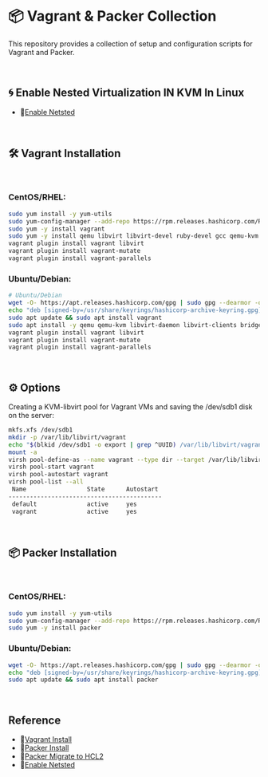# 📦 Vagrant & Packer Collection
This repository provides a collection of setup and configuration scripts for Vagrant and Packer.

<br/>

## 🌀 Enable Nested Virtualization IN KVM In Linux
- 🔗[Enable Netsted](https://ostechnix.com/how-to-enable-nested-virtualization-in-kvm-in-linux/)

<br/>

## 🛠 Vagrant Installation

<br/>

### CentOS/RHEL:
```bash
sudo yum install -y yum-utils
sudo yum-config-manager --add-repo https://rpm.releases.hashicorp.com/RHEL/hashicorp.repo
sudo yum -y install vagrant
sudo yum -y install qemu libvirt libvirt-devel ruby-devel gcc qemu-kvm libguestfs-tools
vagrant plugin install vagrant libvirt
vagrant plugin install vagrant-mutate
vagrant plugin install vagrant-parallels
```
### Ubuntu/Debian:
```bash
# Ubuntu/Debian
wget -O- https://apt.releases.hashicorp.com/gpg | sudo gpg --dearmor -o /usr/share/keyrings/hashicorp-archive-keyring.gpg
echo "deb [signed-by=/usr/share/keyrings/hashicorp-archive-keyring.gpg] https://apt.releases.hashicorp.com $(lsb_release -cs) main" | sudo tee /etc/apt/sources.list.d/hashicorp.list
sudo apt update && sudo apt install vagrant
sudo apt install -y qemu qemu-kvm libvirt-daemon libvirt-clients bridge-utils virt-manager
vagrant plugin install vagrant libvirt
vagrant plugin install vagrant-mutate
vagrant plugin install vagrant-parallels
```

<br/>

## ⚙️ Options
Creating a KVM-libvirt pool for Vagrant VMs and saving the /dev/sdb1 disk on the server:
```bash
mkfs.xfs /dev/sdb1
mkdir -p /var/lib/libvirt/vagrant
echo "$(blkid /dev/sdb1 -o export | grep ^UUID) /var/lib/libvirt/vagrant xfs default 0 0" >> /etc/fstab
mount -a
virsh pool-define-as --name vagrant --type dir --target /var/lib/libvirt/vagrant
virsh pool-start vagrant
virsh pool-autostart vagrant
virsh pool-list --all
 Name                 State      Autostart
-------------------------------------------
 default              active     yes
 vagrant              active     yes
```

<br/>

## 📦 Packer Installation

<br/>

### CentOS/RHEL:
```bash
sudo yum install -y yum-utils
sudo yum-config-manager --add-repo https://rpm.releases.hashicorp.com/RHEL/hashicorp.repo
sudo yum -y install packer
```
### Ubuntu/Debian:
```bash
wget -O- https://apt.releases.hashicorp.com/gpg | sudo gpg --dearmor -o /usr/share/keyrings/hashicorp-archive-keyring.gpg
echo "deb [signed-by=/usr/share/keyrings/hashicorp-archive-keyring.gpg] https://apt.releases.hashicorp.com $(lsb_release -cs) main" | sudo tee /etc/apt/sources.list.d/hashicorp.list
sudo apt update && sudo apt install packer
```

<br/>

## Reference
- 🔗[Vagrant Install](https://developer.hashicorp.com/vagrant/downloads?product_intent=vagrant)
- 🔗[Packer Install](https://developer.hashicorp.com/packer/downloads)
- 🔗[Packer Migrate to HCL2](https://developer.hashicorp.com/packer/tutorials/configuration-language/hcl2-upgrade)
- 🔗[Enable Netsted](https://ostechnix.com/how-to-enable-nested-virtualization-in-kvm-in-linux/)

